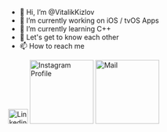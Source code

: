 - 👋 Hi, I’m @VitalikKizlov
- 👀 I’m currently working on iOS / tvOS Apps
- 🌱 I’m currently learning C++
- 💭 Let's get to know each other
- 📫 How to reach me

<a title="Linkedin Profile" href="https://www.linkedin.com/in/vitalii-kizlov-286bba151/"><img alt="Linkedin Profile" src="https://cdn.jsdelivr.net/npm/simple-icons@3.0.1/icons/dev-dot-to.svg" height="30" width="40"/></a>
<a title="Instagram Profile" href="https://www.instagram.com/vitaliikizlov"><img alt="Instagram Profile" src="https://user-images.githubusercontent.com/22445815/117448014-dc170600-af46-11eb-8bca-385474d17a4f.jpg" width="130"/></a>
<a title="Gmail" href="mailto:vitalik2602@gmail.com"><img alt="Mail" src="https://user-images.githubusercontent.com/22445815/117448071-f3ee8a00-af46-11eb-9324-875e5dd7fcf4.png" width="130"/></a>

<!---
VitalikKizlov/VitalikKizlov is a ✨ special ✨ repository because its `README.md` (this file) appears on your GitHub profile.
You can click the Preview link to take a look at your changes.
--->
